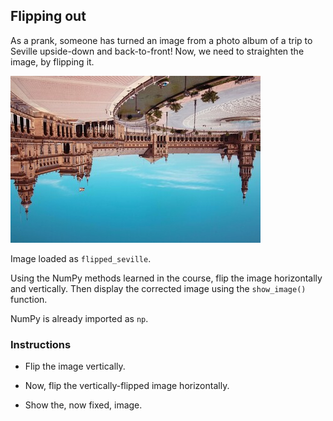 ## Flipping out

As a prank, someone has turned an image from a photo album of a trip to Seville upside-down and back-to-front! Now, we need to straighten the image, by flipping it.

![City of Seville upside-down](i/3.jpg)

Image loaded as `flipped_seville`.

Using the NumPy methods learned in the course, flip the image horizontally and vertically. Then display the corrected image using the `show_image()` function.

NumPy is already imported as `np`.

### Instructions

- Flip the image vertically.

- Now, flip the vertically-flipped image horizontally.

- Show the, now fixed, image.
